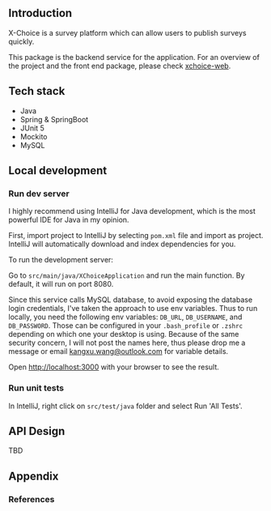 ## Introduction

X-Choice is a survey platform which can allow users to publish surveys quickly.

This package is the backend service for the application. For an overview of the project and the front end package, please check [xchoice-web](https://github.com/kevinwchn/xchoice-web).
## Tech stack

- Java
- Spring & SpringBoot
- JUnit 5
- Mockito
- MySQL

## Local development

### Run dev server

I highly recommend using IntelliJ for Java development, which is the most powerful IDE for Java in my opinion. 

First, import project to IntelliJ by selecting `pom.xml` file and import as project. IntelliJ will automatically download and index dependencies for you.

To run the development server:

Go to `src/main/java/XChoiceApplication` and run the main function. By default, it will run on port 8080.

Since this service calls MySQL database, to avoid exposing the database login credentials, I've taken the approach to use env variables. Thus to run locally, you need the following env variables: `DB_URL`, `DB_USERNAME`, and `DB_PASSWORD`. Those can be configured in your `.bash_profile` or `.zshrc` depending on which one your desktop is using. Because of the same security concern, I will not post the names here, thus please drop me a message or email kangxu.wang@outlook.com for variable details.

Open [http://localhost:3000](http://localhost:3000) with your browser to see the result.

### Run unit tests

In IntelliJ, right click on `src/test/java` folder and select Run 'All Tests'.


## API Design

TBD

## Appendix

### References
